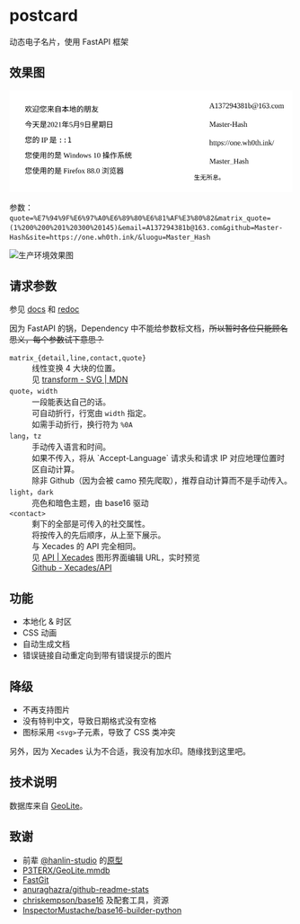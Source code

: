 # postcard
动态电子名片，使用 FastAPI 框架

## 效果图
<img src="/final.svg" alt="开发环境效果图">

参数：`quote=%E7%94%9F%E6%97%A0%E6%89%80%E6%81%AF%E3%80%82&matrix_quote=(1%200%200%201%20300%20145)&email=A137294381b@163.com&github=Master-Hash&site=https://one.wh0th.ink/&luogu=Master_Hash`

<img src="http://localhost:8000/app?quote=%E7%94%9F%E6%97%A0%E6%89%80%E6%81%AF%E3%80%82&matrix_quote=(1%200%200%201%20300%20145)&email=A137294381b@163.com&github=Master-Hash&site=https://one.wh0th.ink/&luogu=Master_Hash"
    alt="生产环境效果图">

## 请求参数
参见 [docs](https://postcard.wh0th.ink/docs) 和 [redoc](https://postcard.wh0th.ink/redoc)

因为 FastAPI 的锅，Dependency 中不能给参数标文档，~~所以暂时各位只能顾名思义，每个参数试下意思？~~

<dl>
    <dt><code>matrix_{detail,line,contact,quote}</code></dt>
    <dd>线性变换 4 大块的位置。</dd>
    <dd>见 <a href="https://developer.mozilla.org/zh-CN/docs/Web/SVG/Attribute/transform">transform - SVG | MDN</a></dd>
    <dt><code>quote</code>，<code>width</code></dt>
    <dd>一段能表达自己的话。</dd>
    <dd>可自动折行，行宽由 <code>width</code> 指定。</dd>
    <dd>如需手动折行，换行符为 <code>%0A</code></dd>
    <dt><code>lang</code>，<code>tz</code></dt>
    <dd>手动传入语言和时间。</dd>
    <dd>如果不传入，将从 `Accept-Language` 请求头和请求 IP 对应地理位置时区自动计算。</dd>
    <dd>除非 Github（因为会被 camo 预先爬取），推荐自动计算而不是手动传入。</dd>
    <dt><code>light</code>，<code>dark</code></dt>
    <dd>亮色和暗色主题，由 base16 驱动</dd>
    <dt><code>&lt;contact&gt;</code></dt>
    <dd>剩下的全部是可传入的社交属性。</dd>
    <dd>将按传入的先后顺序，从上至下展示。</dd>
    <dd>与 Xecades 的 API 完全相同。</dd>
    <dd>见 <a href="https://api.xecades.xyz/">API | Xecades</a> 图形界面编辑 URL，实时预览</dd>
    <dd><a href="https://github.com/Xecades/API">Github - Xecades/API</a></dd>
</dl>

## 功能
- 本地化 & 时区
- CSS 动画
- 自动生成文档
- 错误链接自动重定向到带有错误提示的图片

## 降级
- 不再支持图片
- 没有特判中文，导致日期格式没有空格
- 图标采用 `<svg>`子元素，导致了 CSS 类冲突

另外，因为 Xecades 认为不合适，我没有加水印。随缘找到这里吧。

## 技术说明
数据库来自 [GeoLite](https://dev.maxmind.com/geoip/geoip2/geolite2/)。

## 致谢
- 前辈 [@hanlin-studio](https://github.com/hanlin-studio) 的[原型](https://github.com/hanlin-studio/IP)
- [P3TERX/GeoLite.mmdb](https://github.com/P3TERX/GeoLite.mmdb)
- [FastGit](https://fastgit.org/)
- [anuraghazra/github-readme-stats](https://github.com/anuraghazra/github-readme-stats)
- [chriskempson/base16](https://github.com/chriskempson/base16) 及配套工具，资源
- [InspectorMustache/base16-builder-python](https://github.com/InspectorMustache/base16-builder-python)
